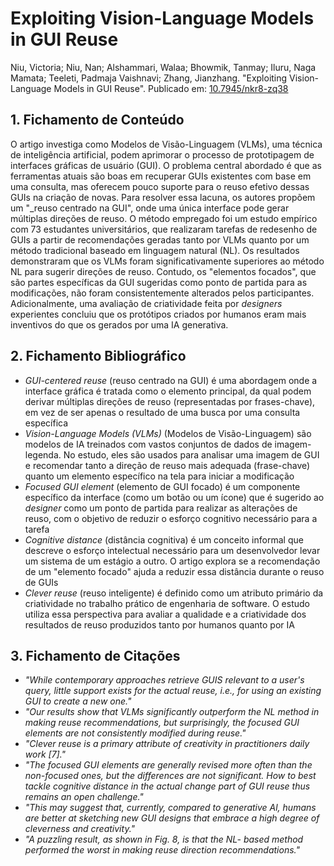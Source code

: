 # Exploiting Vision-Language Models in GUI Reuse

Niu, Victoria; Niu, Nan; Alshammari, Walaa; Bhowmik, Tanmay; Iluru, Naga Mamata; Teeleti, Padmaja Vaishnavi; Zhang, Jianzhang. "Exploiting Vision-Language Models in GUI Reuse". Publicado em: [10.7945/nkr8-zq38](https://doi.org/10.7945/nkr8-zq38)

## 1. Fichamento de Conteúdo

O artigo investiga como Modelos de Visão-Linguagem (VLMs), uma técnica de inteligência artificial, podem aprimorar o processo de prototipagem de interfaces gráficas de usuário (GUI). O problema central abordado é que as ferramentas atuais são boas em recuperar GUIs existentes com base em uma consulta, mas oferecem pouco suporte para o reuso efetivo dessas GUIs na criação de novas. Para resolver essa lacuna, os autores propõem um "_reuso centrado na GUI", onde uma única interface pode gerar múltiplas direções de reuso. O método empregado foi um estudo empírico com 73 estudantes universitários, que realizaram tarefas de redesenho de GUIs a partir de recomendações geradas tanto por VLMs quanto por um método tradicional baseado em linguagem natural (NL). Os resultados demonstraram que os VLMs foram significativamente superiores ao método NL para sugerir direções de reuso. Contudo, os "elementos focados", que são partes específicas da GUI sugeridas como ponto de partida para as modificações, não foram consistentemente alterados pelos participantes. Adicionalmente, uma avaliação de criatividade feita por _designers_ experientes concluiu que os protótipos criados por humanos eram mais inventivos do que os gerados por uma IA generativa.

## 2. Fichamento Bibliográfico

* _GUI-centered reuse_ (reuso centrado na GUI) é uma abordagem onde a interface gráfica é tratada como o elemento principal, da qual podem derivar múltiplas direções de reuso (representadas por frases-chave), em vez de ser apenas o resultado de uma busca por uma consulta específica 
* _Vision-Language Models (VLMs)_ (Modelos de Visão-Linguagem) são modelos de IA treinados com vastos conjuntos de dados de imagem-legenda. No estudo, eles são usados para analisar uma imagem de GUI e recomendar tanto a direção de reuso mais adequada (frase-chave) quanto um elemento específico na tela para iniciar a modificação 
* _Focused GUI element_ (elemento de GUI focado) é um componente específico da interface (como um botão ou um ícone) que é sugerido ao _designer_ como um ponto de partida para realizar as alterações de reuso, com o objetivo de reduzir o esforço cognitivo necessário para a tarefa 
* _Cognitive distance_ (distância cognitiva) é um conceito informal que descreve o esforço intelectual necessário para um desenvolvedor levar um sistema de um estágio a outro. O artigo explora se a recomendação de um "elemento focado" ajuda a reduzir essa distância durante o reuso de GUIs
* _Clever reuse_ (reuso inteligente) é definido como um atributo primário da criatividade no trabalho prático de engenharia de software. O estudo utiliza essa perspectiva para avaliar a qualidade e a criatividade dos resultados de reuso produzidos tanto por humanos quanto por IA

## 3. Fichamento de Citações

* _"While contemporary approaches retrieve GUIS relevant to a user's query, little support exists for the actual reuse, i.e., for using an existing GUI to create a new one."_
* _"Our results show that VLMs significantly outperform the NL method in making reuse recommendations, but surprisingly, the focused GUI elements are not consistently modified during reuse."_
* _"Clever reuse is a primary attribute of creativity in practitioners daily work [7]."_
* _"The focused GUI elements are generally revised more often than the non-focused ones, but the differences are not significant. How to best tackle cognitive distance in the actual change part of GUI reuse thus remains an open challenge."_
* _"This may suggest that, currently, compared to generative Al, humans are better at sketching new GUI designs that embrace a high degree of cleverness and creativity."_
* _"A puzzling result, as shown in Fig. 8, is that the NL- based method performed the worst in making reuse direction recommendations."_
